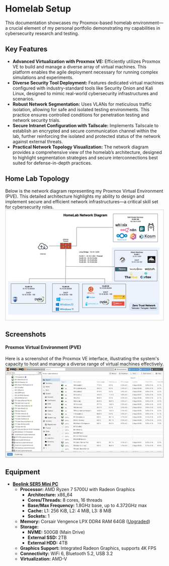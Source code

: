 # Homelab Setup

This documentation showcases my Proxmox-based homelab environment—a crucial element of my personal portfolio demonstrating my capabilities in cybersecurity research and testing.

## Key Features
- **Advanced Virtualization with Proxmox VE:** Efficiently utilizes Proxmox VE to build and manage a diverse array of virtual machines. This platform enables the agile deployment necessary for running complex simulations and experiments.
- **Diverse Security Tool Deployment:** Features dedicated virtual machines configured with industry-standard tools like Security Onion and Kali Linux, designed to mimic real-world cybersecurity infrastructures and scenarios.
- **Robust Network Segmentation:** Uses VLANs for meticulous traffic isolation, allowing for safe and isolated testing environments. This practice ensures controlled conditions for penetration testing and network security trials.
- **Secure Intranet Configuration with Tailscale:** Implements Tailscale to establish an encrypted and secure communication channel within the lab, further reinforcing the isolated and protected status of the network against external threats.
- **Practical Network Topology Visualization:** The network diagram provides a comprehensive view of the homelab’s architecture, designed to highlight segmentation strategies and secure interconnections best suited for defense-in-depth practices.

## Home Lab Topology
Below is the network diagram representing my Proxmox Virtual Environment (PVE). This detailed architecture highlights my ability to design and implement secure and efficient network infrastructures—a critical skill set for cybersecurity roles.
![Home Lab Network Diagram](https://raw.githubusercontent.com/Pharns/Pharns/main/homelab-setup/screenshots/CNN%20Network%20Diagram-Github.jpg)

## Screenshots
#### Proxmox Virtual Environment (PVE)
Here is a screenshot of the Proxmox VE interface, illustrating the system's capacity to host and manage a diverse range of virtual machines effectively.
![Proxmox Environment](https://raw.githubusercontent.com/Pharns/Pharns/main/homelab-setup/screenshots/Proxmox-Environment.png)

## Equipment
- [**Beelink SER5 Mini PC**](https://amzn.to/42DGjVC)
  - **Processor:** AMD Ryzen 7 5700U with Radeon Graphics
    - **Architecture:** x86_64
    - **Cores/Threads:** 8 cores, 16 threads
    - **Base/Max Frequency:** 1.8GHz base, up to 4.372GHz max
    - **Cache:** L1: 256 KiB, L2: 4 MiB, L3: 8 MiB
    - **Sockets:** 1
  - **Memory:** Corsair Vengence LPX DDR4 RAM 64GB ([Upgraded](https://amzn.to/3Q0ZPEc))
  - **Storage:**
    - **NVME:** 500GB (Main Drive)
    - **External SSD:** 2TB
    - **External HDD:** 4TB
  - **Graphics Support:** Integrated Radeon Graphics, supports 4K FPS
  - **Connectivity:** WiFi 6, Bluetooth 5.2, USB 3.2
  - **Virtualization:** AMD-V
